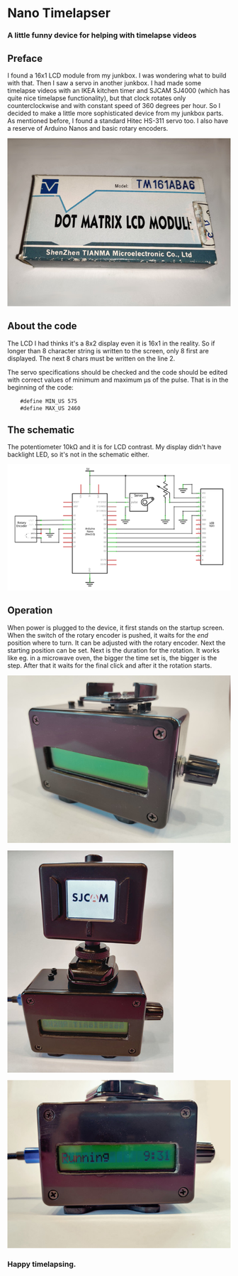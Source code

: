 # Nano Timelapser

### A little funny device for helping with timelapse videos

## Preface

I found a 16x1 LCD module from my junkbox. I was wondering what to build with that. Then I saw a 
servo in another junkbox. I had made some timelapse videos with an IKEA kitchen timer and SJCAM 
SJ4000 (which has quite nice timelapse functionality), but that clock rotates only 
counterclockwise and with constant speed of 360 degrees per hour. So I decided to make a little 
more sophisticated device from my junkbox parts. As mentioned before, I found a standard Hitec 
HS-311 servo too. I also have a reserve of Arduino Nanos and basic rotary encoders.

![LCD box](img/tm161aba6_box.jpg)

## About the code

The LCD I had thinks it's a 8x2 display even it is 16x1 in the reality. So if longer than 8 
character string is written to the screen, only 8 first are displayed. The next 8 chars must be 
written on the line 2.  

The servo specifications should be checked and the code should be edited with correct values
of minimum and maximum &mu;s of the pulse. That is in the beginning of the code:

```
    #define MIN_US 575
    #define MAX_US 2460
```

## The schematic

The potentiometer 10k&Omega; and it is for LCD contrast. My display didn't have backlight LED, so 
it's not in the schematic either.

[![Schematic](img/timelapser_schema.png)](img/timelapser_schema_big.png)

## Operation

When power is plugged to the device, it first stands on the startup screen. When the switch
of the rotary encoder is pushed, it waits for the _end_ position where to turn. It can be
adjusted with the rotary encoder. Next the starting position can be set. Next is the duration
for the rotation. It works like eg. in a microwave oven, the bigger the time set is, the bigger
is the step. After that it waits for the final click and after it the rotation starts.

![Timelapser photo 1](img/timelapser1.jpg)

![Timelapser photo 2](img/timelapser2.jpg)

![Timelapser photo 3](img/timelapser3.jpg)

### Happy timelapsing.

